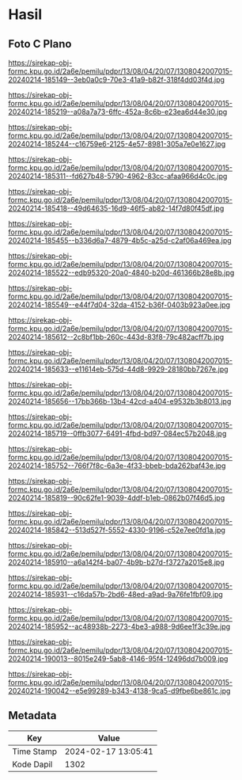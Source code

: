 # Hasil

## Foto C Plano

https://sirekap-obj-formc.kpu.go.id/2a6e/pemilu/pdpr/13/08/04/20/07/1308042007015-20240214-185149--3eb0a0c9-70e3-41a9-b82f-318f4dd03f4d.jpg

https://sirekap-obj-formc.kpu.go.id/2a6e/pemilu/pdpr/13/08/04/20/07/1308042007015-20240214-185219--a08a7a73-6ffc-452a-8c6b-e23ea6d44e30.jpg

https://sirekap-obj-formc.kpu.go.id/2a6e/pemilu/pdpr/13/08/04/20/07/1308042007015-20240214-185244--c16759e6-2125-4e57-8981-305a7e0e1627.jpg

https://sirekap-obj-formc.kpu.go.id/2a6e/pemilu/pdpr/13/08/04/20/07/1308042007015-20240214-185311--fd627b48-5790-4962-83cc-afaa966d4c0c.jpg

https://sirekap-obj-formc.kpu.go.id/2a6e/pemilu/pdpr/13/08/04/20/07/1308042007015-20240214-185418--49d64635-16d9-46f5-ab82-14f7d80f45df.jpg

https://sirekap-obj-formc.kpu.go.id/2a6e/pemilu/pdpr/13/08/04/20/07/1308042007015-20240214-185455--b336d6a7-4879-4b5c-a25d-c2af06a469ea.jpg

https://sirekap-obj-formc.kpu.go.id/2a6e/pemilu/pdpr/13/08/04/20/07/1308042007015-20240214-185522--edb95320-20a0-4840-b20d-461366b28e8b.jpg

https://sirekap-obj-formc.kpu.go.id/2a6e/pemilu/pdpr/13/08/04/20/07/1308042007015-20240214-185549--e44f7d04-32da-4152-b36f-0403b923a0ee.jpg

https://sirekap-obj-formc.kpu.go.id/2a6e/pemilu/pdpr/13/08/04/20/07/1308042007015-20240214-185612--2c8bf1bb-260c-443d-83f8-79c482acff7b.jpg

https://sirekap-obj-formc.kpu.go.id/2a6e/pemilu/pdpr/13/08/04/20/07/1308042007015-20240214-185633--e11614eb-575d-44d8-9929-28180bb7267e.jpg

https://sirekap-obj-formc.kpu.go.id/2a6e/pemilu/pdpr/13/08/04/20/07/1308042007015-20240214-185656--17bb366b-13b4-42cd-a404-e9532b3b8013.jpg

https://sirekap-obj-formc.kpu.go.id/2a6e/pemilu/pdpr/13/08/04/20/07/1308042007015-20240214-185719--0ffb3077-6491-4fbd-bd97-084ec57b2048.jpg

https://sirekap-obj-formc.kpu.go.id/2a6e/pemilu/pdpr/13/08/04/20/07/1308042007015-20240214-185752--766f7f8c-6a3e-4f33-bbeb-bda262baf43e.jpg

https://sirekap-obj-formc.kpu.go.id/2a6e/pemilu/pdpr/13/08/04/20/07/1308042007015-20240214-185819--90c62fe1-9039-4ddf-b1eb-0862b07f46d5.jpg

https://sirekap-obj-formc.kpu.go.id/2a6e/pemilu/pdpr/13/08/04/20/07/1308042007015-20240214-185842--513d527f-5552-4330-9196-c52e7ee0fd1a.jpg

https://sirekap-obj-formc.kpu.go.id/2a6e/pemilu/pdpr/13/08/04/20/07/1308042007015-20240214-185910--a6a142f4-ba07-4b9b-b27d-f3727a2015e8.jpg

https://sirekap-obj-formc.kpu.go.id/2a6e/pemilu/pdpr/13/08/04/20/07/1308042007015-20240214-185931--c16da57b-2bd6-48ed-a9ad-9a76fe1fbf09.jpg

https://sirekap-obj-formc.kpu.go.id/2a6e/pemilu/pdpr/13/08/04/20/07/1308042007015-20240214-185952--ac48938b-2273-4be3-a988-9d6ee1f3c39e.jpg

https://sirekap-obj-formc.kpu.go.id/2a6e/pemilu/pdpr/13/08/04/20/07/1308042007015-20240214-190013--8015e249-5ab8-4146-95f4-12496dd7b009.jpg

https://sirekap-obj-formc.kpu.go.id/2a6e/pemilu/pdpr/13/08/04/20/07/1308042007015-20240214-190042--e5e99289-b343-4138-9ca5-d9fbe6be861c.jpg


## Metadata

| Key        | Value               |
| ---------- | ------------------- |
| Time Stamp | 2024-02-17 13:05:41 |
| Kode Dapil | 1302                |



